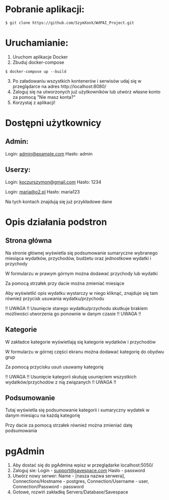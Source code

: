 # Pobranie aplikacji:
```
$ git clone https://github.com/SzymXonX/WdPAI_Project.git
```

# Uruchamianie:
1. Uruchom aplikacje Docker
2. Zbuduj docker-compose
```
$ docker-compose up --build
```
3. Po załadowaniu wszystkich kontenerów i serwisów udaj się w przeglądarce na adres http://localhost:8080/
4. Zaloguj się na utworzonych już użytkowników lub utwórz własne konto za pomocą "Nie masz konta?"
5. Korzystaj z aplikacji! 

# Dostępni użytkownicy
## Admin:
Login: admin@example.com
Hasło: admin

## Userzy:
Login: koczurszymon@gmail.com
Hasło: 1234

Login: maria@o2.pl
Hasło: maria123

Na tych kontach znajdują się już przykładowe dane

# Opis działania podstron
## Strona główna
Na stronie głównej wyświetla się podsumowanie sumaryczne wybranego miesiąca wydatków, przychodów, budżetu oraz jednostkowe wydatki i przychody

W formularzu w prawym górnym można dodawać przychody lub wydatki

Za pomocą strzałek przy dacie można zmieniać miesiące

Aby wyświetlić opis wydatku wystarczy w niego kliknąć, 
znajduje się tam również przycisk usuwania wydatku/przychodu

!! UWAGA !! Usunięcie starego wydatku/przychodu skutkuje brakiem możliwości utworzenia go ponownie w danym czasie !! UWAGA !!

## Kategorie
W zakładce kategorie wyświetlają się kategorie wydatków i przychodów

W formularzu w górnej części ekranu można dodawać kategorię do obydwu grup

Za pomocą przycisku usuń usuwamy kategorię 

!! UWAGA !! Usunięcie kategorii skutuję usunięciem wszystkich wydatków/przychodów z nią związanych !! UWAGA !!

## Podsumowanie
Tutaj wyświetla się podsumowanie kategorii i sumaryczny wydatek w danym miesiącu na każdą kategorię

Przy dacie za pomocą strzałek również można zmieniać datę podsumowania


# pgAdmin
1. Aby dostać się do pgAdmina wpisz w przeglądarke localhost:5050/
2. Zaloguj sie: Login - support@savespace.com    Hasło - password
3. Utwórz nowy serwer: 
Name - [nasza nazwa serwera], 
Connections/Hostname - postgres, 
Connection/Username - user,
Connection/Password - password
4. Gotowe, rozwiń zakładkę Servers/Database/Savespace
